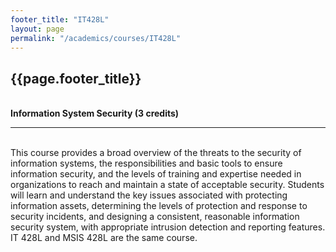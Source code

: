 ```yaml
---
footer_title: "IT428L"
layout: page
permalink: "/academics/courses/IT428L"
---
```


## {{page.footer_title}}

\
**Information System Security (3 credits)**

---

\
This course provides a broad overview of the threats to the security of information systems, the responsibilities and basic tools to ensure information security, and the levels of training and expertise needed in organizations to reach and maintain a state of acceptable security. Students will learn and understand the key issues associated with protecting information assets, determining the levels of protection and response to security incidents, and designing a consistent, reasonable information security system, with appropriate intrusion detection and reporting features. IT 428L and MSIS 428L are the same course.
